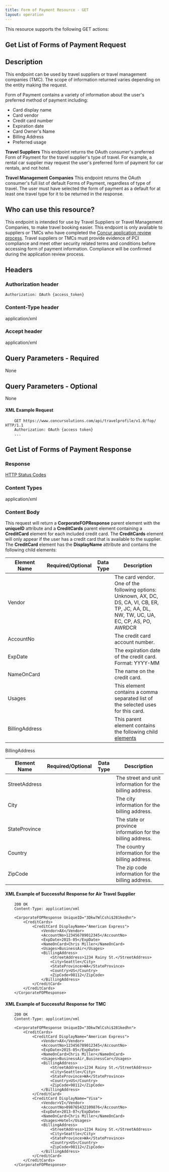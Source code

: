 ```yaml
---
title: Form of Payment Resource - GET
layout: operation
---
```


This resource supports the following GET actions:

##  Get List of Forms of Payment Request

## Description
This endpoint can be used by travel suppliers or travel management companies (TMC). The scope of information returned varies depending on the entity making the request.

Form of Payment contains a variety of information about the user's preferred method of payment including:

* Card display name
* Card vendor
* Credit card number
* Expiration date
* Card Owner's Name
* Billing Address
* Preferred usage

**Travel Suppliers**
This endpoint returns the OAuth consumer's preferred Form of Payment for the travel supplier's type of travel. For example, a rental car supplier may request the user's preferred form of payment for car rentals, and not hotel. 

**Travel Management Companies**
This endpoint returns the OAuth consumer's full list of default Forms of Payment, regardless of type of travel. The user must have selected the form of payment as a default for at least one travel type for it to be returned in the response.

## Who can use this resource?
This endpoint is intended for use by Travel Suppliers or Travel Management Companies, to make travel booking easier. This endpoint is only available to suppliers or TMCs who have completed the [Concur application review process][1]. Travel suppliers or TMCs must provide evidence of PCI compliance and meet other security related terms and conditions before accessing form of payment information. Compliance will be confirmed during the application review process.

## Headers   

### Authorization header   
`Authorization: OAuth {access_token}`

### Content-Type header   
application/xml 

### Accept header   
application/xml

## Query Parameters - Required 
None

## Query Parameters - Optional
None

####  XML Example Request

```
    GET https://www.concursolutions.com/api/travelprofile/v1.0/fop/ HTTP/1.1
    Authorization: OAuth {access token}
    ...
```

##  Get List of Forms of Payment Response

### Response
[HTTP Status Codes][2]

### Content Types
application/xml

### Content Body
This request will return a **CorporateFOPResponse** parent element with the **uniqueID** attribute and a **CreditCards** parent element containing a **CreditCard** element for each included credit card. The **CreditCards** element will only appear if the user has a credit card that is available to the supplier. The **CreditCard** element has the **DisplayName** attribute and contains the following child elements:  

|Element Name|Required/Optional|Data Type| Description |
|------------|-----------------|---------|-------------|
|Vendor | | |The card vendor. One of the following options: Unknown, AX, DC, DS, CA, VI, CB, ER, TP, JC, AA, DL, NW, TW, UC, UA, EC, CP, AS, PO, AWRDCR |  
|AccountNo | | |The credit card account number. |
|ExpDate |  | |The expiration date of the credit card. Format: YYYY-MM |
|NameOnCard | | |The name on the credit card. |
|Usages | | |This element contains a comma separated list of the selected uses for this card. |
|BillingAddress | | |This parent element contains the following child [elements](#BillingAdress)|

BillingAddress <a id="BillingAddress"></a>

|Element Name|Required/Optional|Data Type|Description|
|------------|-----------------|---------|-----------|
|StreetAddress | | |The street and unit information for the billing address.|
|City | | |The city information for the billing address.|   
|StateProvince | | |The state or province information for the billing address.|
|Country| | |The country information for the billing address.|
|ZipCode| | |The zip code information for the billing address.|


####  XML Example of Successful Response for Air Travel Supplier

```
    200 OK
    Content-Type: application/xml

    <CorporateFOPResponse UniqueID="3Dkw7WlCshi$281kedhn">
        <CreditCards>
            <CreditCard DisplayName="American Express">
                <Vendor>AX</Vendor>
                <AccountNo>123456789012345</AccountNo>
                <ExpDate>2015-05</ExpDate>
                <NameOnCard>Chris Miller</NameOnCard>
                <Usages>BusinessAir</Usages>
                <BillingAddress>
                    <StreetAddress>1234 Rainy St.</StreetAddress>
                    <City>Seattle</City>
                    <StateProvince>WA</StateProvince>
                    <Country>US</Country>
                    <ZipCode>98112</ZipCode>
                </BillingAddress>
            </CreditCard>
        </CreditCards>
    </CorporateFOPResponse>
```
####  XML Example of Successful Response for TMC

```
    200 OK
    Content-Type: application/xml

    <CorporateFOPResponse UniqueID="3Dkw7WlCshi$281kedhn">
        <CreditCards>
            <CreditCard DisplayName="American Express">
                <Vendor>AX</Vendor>
                <AccountNo>123456789012345</AccountNo>
                <ExpDate>2015-05</ExpDate>
                <NameOnCard>Chris Miller</NameOnCard>
                <Usages>BusinessAir,BusinessCar</Usages>
                <BillingAddress>
                    <StreetAddress>1234 Rainy St.</StreetAddress>
                    <City>Seattle</City>
                    <StateProvince>WA</StateProvince>
                    <Country>US</Country>
                    <ZipCode>98112</ZipCode>
                </BillingAddress>
            </CreditCard>
            <CreditCard DisplayName="Visa">
                <Vendor>VI</Vendor>
                <AccountNo>098765432109876</AccountNo>
                <ExpDate>2013-07</ExpDate>
                <NameOnCard>Chris Miller</NameOnCard>
                <Usages>Hotel</Usages>
                <BillingAddress>
                    <StreetAddress>1234 Rainy St.</StreetAddress>
                    <City>Seattle</City>
                    <StateProvince>WA</StateProvince>
                    <Country>US</Country>
                    <ZipCode>98112</ZipCode>
                </BillingAddress>
            </CreditCard>
        </CreditCards>
    </CorporateFOPResponse>
```


[1]: https://developer.concur.com/go-market/app-certification
[2]: https://developer.concur.com/reference/http-codes
